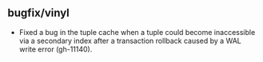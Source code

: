 ## bugfix/vinyl

* Fixed a bug in the tuple cache when a tuple could become inaccessible via
  a secondary index after a transaction rollback caused by a WAL write error
  (gh-11140).
